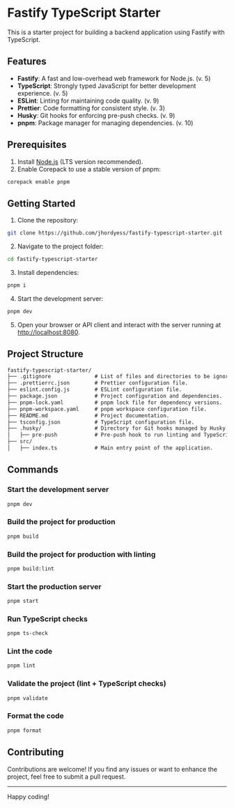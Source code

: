 # Fastify TypeScript Starter

This is a starter project for building a backend application using Fastify with TypeScript.

## Features

- **Fastify**: A fast and low-overhead web framework for Node.js. (v. 5)
- **TypeScript**: Strongly typed JavaScript for better development experience. (v. 5)
- **ESLint**: Linting for maintaining code quality. (v. 9)
- **Prettier**: Code formatting for consistent style. (v. 3)
- **Husky**: Git hooks for enforcing pre-push checks. (v. 9)
- **pnpm**: Package manager for managing dependencies. (v. 10)

## Prerequisites

1. Install [Node.js](https://nodejs.org/en/download) (LTS version recommended).
2. Enable Corepack to use a stable version of pnpm:

```sh
corepack enable pnpm
```

## Getting Started

1. Clone the repository:

```sh
git clone https://github.com/jhordyess/fastify-typescript-starter.git
```

2. Navigate to the project folder:

```sh
cd fastify-typescript-starter
```

3. Install dependencies:

```sh
pnpm i
```

4. Start the development server:

```sh
pnpm dev
```

5. Open your browser or API client and interact with the server running at [http://localhost:8080](http://localhost:8080).

## Project Structure

```md
fastify-typescript-starter/
├── .gitignore              # List of files and directories to be ignored by version control.
├── .prettierrc.json        # Prettier configuration file.
├── eslint.config.js        # ESLint configuration file.
├── package.json            # Project configuration and dependencies.
├── pnpm-lock.yaml          # pnpm lock file for dependency versions.
├── pnpm-workspace.yaml     # pnpm workspace configuration file.
├── README.md               # Project documentation.
├── tsconfig.json           # TypeScript configuration file.
├── .husky/                 # Directory for Git hooks managed by Husky.
│   ├── pre-push            # Pre-push hook to run linting and TypeScript checks.
├── src/
│   ├── index.ts            # Main entry point of the application.
```

## Commands

### Start the development server

```sh
pnpm dev
```

### Build the project for production

```sh
pnpm build
```

### Build the project for production with linting

```sh
pnpm build:lint
```

### Start the production server

```sh
pnpm start
```

### Run TypeScript checks

```sh
pnpm ts-check
```

### Lint the code

```sh
pnpm lint
```

### Validate the project (lint + TypeScript checks)

```sh
pnpm validate
```

### Format the code

```sh
pnpm format
```

## Contributing

Contributions are welcome! If you find any issues or want to enhance the project, feel free to submit a pull request.

---

Happy coding!
